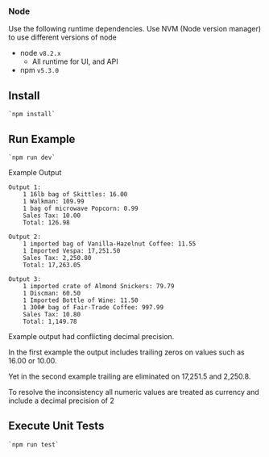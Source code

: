 
### Node
Use the following runtime dependencies.  Use NVM (Node version manager) to use different versions of node 
* node `v8.2.x`
  * All runtime for UI, and API
* npm `v5.3.0`

## Install
    `npm install`
    
## Run Example
    `npm run dev`
    
Example Output

    Output 1:
        1 16lb bag of Skittles: 16.00
        1 Walkman: 109.99
        1 bag of microwave Popcorn: 0.99
        Sales Tax: 10.00
        Total: 126.98
     
    Output 2:
        1 imported bag of Vanilla-Hazelnut Coffee: 11.55
        1 Imported Vespa: 17,251.50
        Sales Tax: 2,250.80
        Total: 17,263.05
     
    Output 3:
        1 imported crate of Almond Snickers: 79.79
        1 Discman: 60.50
        1 Imported Bottle of Wine: 11.50
        1 300# bag of Fair-Trade Coffee: 997.99
        Sales Tax: 10.80
        Total: 1,149.78
        
        
Example output had conflicting decimal precision.

In the first example the output includes trailing zeros on values such as 16.00 or 10.00.

Yet in the second example trailing are eliminated on 17,251.5 and 2,250.8.

To resolve the inconsistency all numeric values are treated as currency and include a decimal precision of 2
    
## Execute Unit Tests
    `npm run test`


